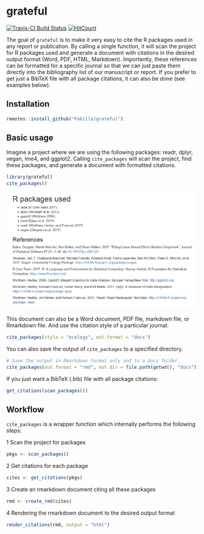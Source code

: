 
<!-- README.md is generated from README.Rmd. Please edit that file -->

# grateful

[![Travis-CI Build
Status](https://travis-ci.org/Pakillo/grateful.svg?branch=master)](https://travis-ci.org/Pakillo/grateful)
[![HitCount](http://hits.dwyl.com/Pakillo/grateful.svg)](http://hits.dwyl.com/Pakillo/grateful)

The goal of `grateful` is to make it very easy to cite the R packages
used in any report or publication. By calling a single function, it will
scan the project for R packages used and generate a document with
citations in the desired output format (Word, PDF, HTML, Markdown).
Importantly, these references can be formatted for a specific journal so
that we can just paste them directly into the bibliography list of our
manuscript or report. If you prefer to get just a BibTeX file with all
package citations, it can also be done (see examples below).

## Installation

``` r
remotes::install_github("Pakillo/grateful")
```

## Basic usage

Imagine a project where we are using the following packages: readr,
dplyr, vegan, lme4, and ggplot2. Calling `cite_packages` will scan the
project, find these packages, and generate a document with formatted
citations.

``` r
library(grateful)
cite_packages()
```

![](example-output.PNG)

This document can also be a Word document, PDF file, markdown file, or
Rmarkdown file. And use the citation style of a particular journal:

``` r
cite_packages(style = "ecology", out.format = "docx")
```

You can also save the output of `cite_packages` to a specified
directory.

``` r
# Save the output in Rmarkdown format only and to a docs folder.
cite_packages(out.format = "rmd", out.dir = file.path(getwd(), "docs"))
```

If you just want a BibTeX (.bib) file with all package citations:

``` r
get_citations(scan_packages())
```

## Workflow

`cite_packages` is a wrapper function which internally performs the
following steps:

1 Scan the project for packages

``` r
pkgs <- scan_packages()
```

2 Get citations for each package

``` r
cites <- get_citations(pkgs)
```

3 Create an rmarkdown document citing all these packages

``` r
rmd <- create_rmd(cites)
```

4 Rendering the rmarkdown document to the desired output format

``` r
render_citations(rmd, output = "html")
```
